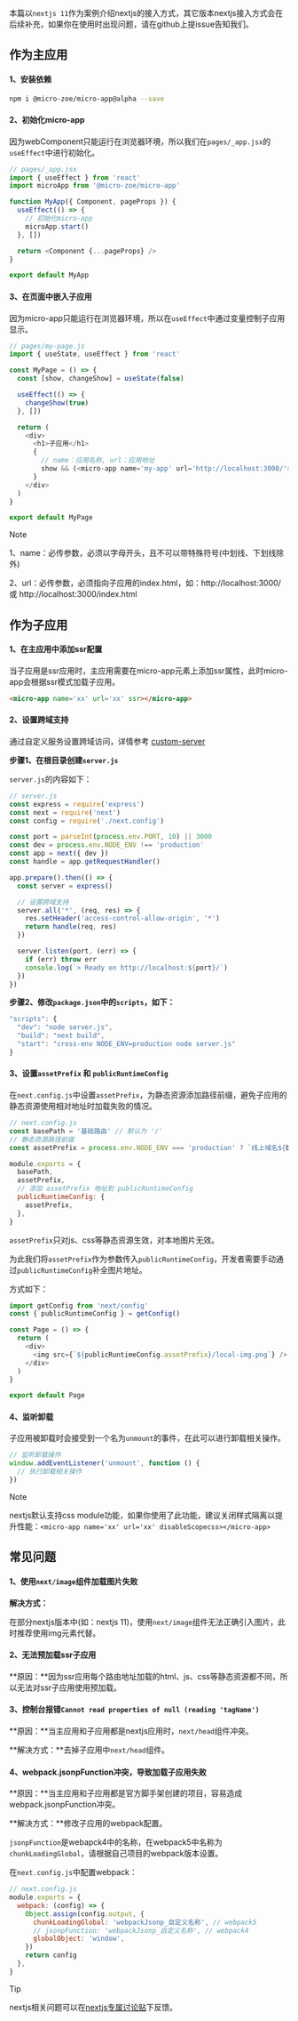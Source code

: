 本篇以`nextjs 11`作为案例介绍nextjs的接入方式，其它版本nextjs接入方式会在后续补充，如果你在使用时出现问题，请在github上提issue告知我们。

## 作为主应用

#### 1、安装依赖
```bash
npm i @micro-zoe/micro-app@alpha --save
```

#### 2、初始化micro-app
因为webComponent只能运行在浏览器环境，所以我们在`pages/_app.jsx`的`useEffect`中进行初始化。

```js
// pages/_app.jsx
import { useEffect } from 'react'
import microApp from '@micro-zoe/micro-app'

function MyApp({ Component, pageProps }) {
  useEffect(() => {
    // 初始化micro-app
    microApp.start()
  }, [])

  return <Component {...pageProps} />
}

export default MyApp
```

#### 3、在页面中嵌入子应用
因为micro-app只能运行在浏览器环境，所以在`useEffect`中通过变量控制子应用显示。

```js
// pages/my-page.js
import { useState, useEffect } from 'react'

const MyPage = () => {
  const [show, changeShow] = useState(false)

  useEffect(() => {
    changeShow(true)
  }, [])

  return (
    <div>
      <h1>子应用</h1>
      {
        // name：应用名称, url：应用地址
        show && (<micro-app name='my-app' url='http://localhost:3000/'></micro-app>)
      }
    </div>
  )
}

export default MyPage
```

> [!NOTE]
> 1、name：必传参数，必须以字母开头，且不可以带特殊符号(中划线、下划线除外)
>
> 2、url：必传参数，必须指向子应用的index.html，如：http://localhost:3000/ 或 http://localhost:3000/index.html


## 作为子应用

#### 1、在主应用中添加ssr配置
当子应用是ssr应用时，主应用需要在micro-app元素上添加ssr属性，此时micro-app会根据ssr模式加载子应用。

```html
<micro-app name='xx' url='xx' ssr></micro-app>
```


#### 2、设置跨域支持
通过自定义服务设置跨域访问，详情参考 [custom-server](https://nextjs.org/docs/advanced-features/custom-server)

**步骤1、在根目录创建`server.js`**

`server.js`的内容如下：
```js
// server.js
const express = require('express')
const next = require('next')
const config = require('./next.config')

const port = parseInt(process.env.PORT, 10) || 3000
const dev = process.env.NODE_ENV !== 'production'
const app = next({ dev })
const handle = app.getRequestHandler()

app.prepare().then(() => {
  const server = express()

  // 设置跨域支持
  server.all('*', (req, res) => {
    res.setHeader('access-control-allow-origin', '*')
    return handle(req, res)
  })

  server.listen(port, (err) => {
    if (err) throw err
    console.log(`> Ready on http://localhost:${port}/`)
  })
})
```

**步骤2、修改`package.json`中的`scripts`，如下：**

```js
"scripts": {
  "dev": "node server.js",
  "build": "next build",
  "start": "cross-env NODE_ENV=production node server.js"
}
```

#### 3、设置`assetPrefix` 和 `publicRuntimeConfig`
在`next.config.js`中设置`assetPrefix`，为静态资源添加路径前缀，避免子应用的静态资源使用相对地址时加载失败的情况。

```js
// next.config.js
const basePath = '基础路由' // 默认为 '/'
// 静态资源路径前缀
const assetPrefix = process.env.NODE_ENV === 'production' ? `线上域名${basePath}` : `http://localhost:${process.env.PORT || 3000}${basePath}`

module.exports = {
  basePath,
  assetPrefix,
  // 添加 assetPrefix 地址到 publicRuntimeConfig
  publicRuntimeConfig: {
    assetPrefix,
  },
}
```

`assetPrefix`只对js、css等静态资源生效，对本地图片无效。

为此我们将`assetPrefix`作为参数传入`publicRuntimeConfig`，开发者需要手动通过`publicRuntimeConfig`补全图片地址。

方式如下：
```js
import getConfig from 'next/config'
const { publicRuntimeConfig } = getConfig()

const Page = () => {
  return (
    <div>
      <img src={`${publicRuntimeConfig.assetPrefix}/local-img.png`} />
    </div>
  )
}

export default Page
```


#### 4、监听卸载
子应用被卸载时会接受到一个名为`unmount`的事件，在此可以进行卸载相关操作。

```js
// 监听卸载操作
window.addEventListener('unmount', function () {
  // 执行卸载相关操作
})
```

> [!NOTE]
> nextjs默认支持css module功能，如果你使用了此功能，建议关闭样式隔离以提升性能：`<micro-app name='xx' url='xx' disableScopecss></micro-app>`


## 常见问题
#### 1、使用`next/image`组件加载图片失败
  
**解决方式：**

在部分nextjs版本中(如：nextjs 11)，使用`next/image`组件无法正确引入图片，此时推荐使用img元素代替。

#### 2、无法预加载ssr子应用

**原因：**因为ssr应用每个路由地址加载的html、js、css等静态资源都不同，所以无法对ssr子应用使用预加载。

#### 3、控制台报错`Cannot read properties of null (reading 'tagName')`

**原因：**当主应用和子应用都是nextjs应用时，`next/head`组件冲突。

**解决方式：**去掉子应用中`next/head`组件。

#### 4、webpack.jsonpFunction冲突，导致加载子应用失败
**原因：**当主应用和子应用都是官方脚手架创建的项目，容易造成webpack.jsonpFunction冲突。

**解决方式：**修改子应用的webpack配置。

`jsonpFunction`是webapck4中的名称，在webpack5中名称为`chunkLoadingGlobal`，请根据自己项目的webpack版本设置。

在`next.config.js`中配置webpack：
```js
// next.config.js
module.exports = {
  webpack: (config) => {
    Object.assign(config.output, {
      chunkLoadingGlobal: 'webpackJsonp_自定义名称', // webpack5
      // jsonpFunction: 'webpackJsonp_自定义名称', // webpack4
      globalObject: 'window',
    })
    return config
  },
}
```


> [!TIP]
>
> nextjs相关问题可以在[nextjs专属讨论贴](https://github.com/micro-zoe/micro-app/issues/168)下反馈。
